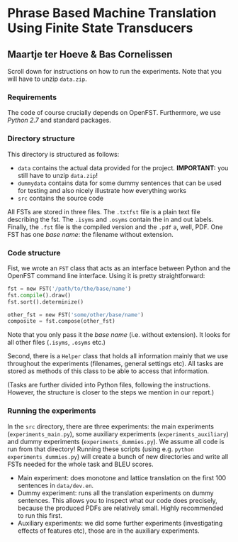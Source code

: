 # Phrase Based Machine Translation Using Finite State Transducers
## Maartje ter Hoeve & Bas Cornelissen

Scroll down for instructions on how to run the experiments. Note that you will have to unzip `data.zip`.

### Requirements
The code of course crucially depends on OpenFST. Furthermore, we use *Python 2.7* and standard packages.

### Directory structure
This directory is structured as follows:

* `data` contains the actual data provided for the project. **IMPORTANT:** you still have to unzip `data.zip`!
* `dummydata` contains data for some dummy sentences that can be used for testing and also nicely illustrate how everything works
* `src` contains the source code

All FSTs are stored in three files. The `.txtfst` file is a plain text file describing the fst. The `.isyms` and `.osyms` contain the in and out labels. Finally, the `.fst` file is the compiled version and the `.pdf` a, well, PDF. One FST has one _base name_: the filename without extension.

### Code structure
Fist, we wrote an `FST` class that acts as an interface between Python and the OpenFST command line interface. Using it is pretty straightforward: 
```python
fst = new FST('/path/to/the/base/name') 
fst.compile().draw()
fst.sort().determinize()

other_fst = new FST('some/other/base/name')
composite = fst.compose(other_fst)
```
Note that you only pass it the _base name_ (i.e. without extension). It looks for all other files (`.isyms`, `.osyms` etc.)

Second, there is a `Helper` class that holds all information mainly that we use throughout the experiments (filenames, general settings etc). All tasks are stored as methods of this class to be able to access that information.

(Tasks are further divided into Python files, following the instructions. However, the structure is closer to the steps we mention in our report.)

### Running the experiments
In the `src` directory, there are three experiments: the main experiments (`experiments_main.py`), some auxiliary experiments (`experiments_auxiliary`) and dummy experiments (`experiments_dummies.py`). We assume all code is run from that directory! Running these scripts (using e.g. `python experiments_dummies.py`) will create a bunch of new directories and write all FSTs needed for the whole task and BLEU scores. 

* Main experiment: does monotone and lattice translation on the first 100 sentences in `data/dev.en`. 
* Dummy experiment: runs all the translation experiments  on dummy sentences. This allows you to inspect what our code does precisely, because the produced PDFs are relatively small. Highly recommended to run this first.
* Auxiliary experiments: we did some further experiments (investigating effects of features etc), those are in the auxiliary experiments.
